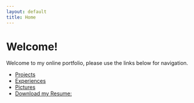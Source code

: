 ```yaml
---
layout: default
title: Home
---
```


# Welcome!

Welcome to my online portfolio, please use the links below for navigation.

- [Projects](./projects/)
- [Experiences](./experiences)
- [Pictures](./pictures)
- [Download my Resume:](./resume)

